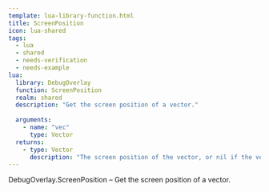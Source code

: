 ```yaml
---
template: lua-library-function.html
title: ScreenPosition
icon: lua-shared
tags:
  - lua
  - shared
  - needs-verification
  - needs-example
lua:
  library: DebugOverlay
  function: ScreenPosition
  realm: shared
  description: "Get the screen position of a vector."
  
  arguments:
    - name: "vec"
      type: Vector
  returns:
    - type: Vector
      description: "The screen position of the vector, or nil if the vector is not on the screen."
---
```


<div class="lua__search__keywords">
DebugOverlay.ScreenPosition &#x2013; Get the screen position of a vector.
</div>
